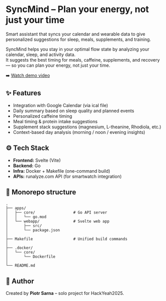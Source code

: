 # SyncMind – Plan your energy, not just your time

Smart assistant that syncs your calendar and wearable data to give personalized suggestions for sleep, meals, supplements, and training.

SyncMind helps you stay in your optimal flow state by analyzing your calendar, sleep, and activity data.  
It suggests the best timing for meals, caffeine, supplements, and recovery — so you can plan your energy, not just your time.

➡️ [Watch demo video](https://youtu.be/U4Xq8WQw0Gs)

## ✨ Features
- Integration with Google Calendar (via ical file)
- Daily summary based on sleep quality and planned events
- Personalized caffeine timing
- Meal timing & protein intake suggestions
- Supplement stack suggestions (magnesium, L-theanine, Rhodiola, etc.)
- Context-based day analysis (morning / noon / evening insights)


## ⚙️ Tech Stack
- **Frontend:** Svelte (Vite)
- **Backend:** Go
- **Infra:** Docker + Makefile (one-command build)
- **APIs:** runalyze.com API (for smartwatch integration)


## 📁 Monorepo structure
```
.
├── apps/         
│   ├── core/                 # Go API server
│   │   └── go.mod
│   └── webapp/               # Svelte web app
│       ├── src/
│       └── package.json
│
├── Makefile                  # Unified build commands
│
├── .docker/    
│   └── core/ 
│       └── Dockerfile
│
└── README.md
```

## 👤 Author
Created by **Piotr Sarna** – solo project for HackYeah2025.  
